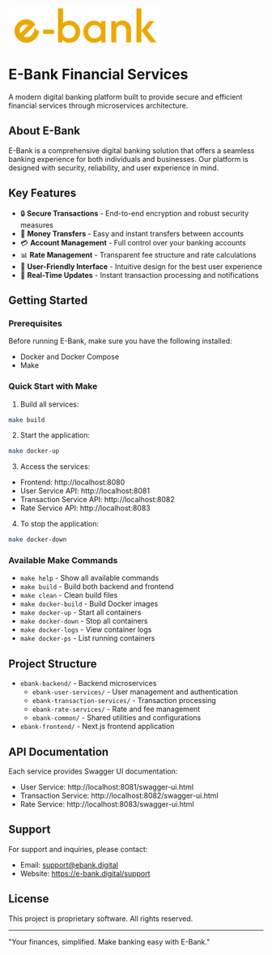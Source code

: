 ![EasyBank Logo](ebank-backend/docs/images/logo-small.png)

# E-Bank Financial Services

A modern digital banking platform built to provide secure and efficient financial services through microservices architecture.

## About E-Bank

E-Bank is a comprehensive digital banking solution that offers a seamless banking experience for both individuals and businesses. Our platform is designed with security, reliability, and user experience in mind.

## Key Features

- 🔒 **Secure Transactions** - End-to-end encryption and robust security measures
- 💸 **Money Transfers** - Easy and instant transfers between accounts
- 💳 **Account Management** - Full control over your banking accounts
- 📊 **Rate Management** - Transparent fee structure and rate calculations
- 📱 **User-Friendly Interface** - Intuitive design for the best user experience
- 🔄 **Real-Time Updates** - Instant transaction processing and notifications

## Getting Started

### Prerequisites

Before running E-Bank, make sure you have the following installed:
- Docker and Docker Compose
- Make

### Quick Start with Make

1. Build all services:
```bash
make build
```

2. Start the application:
```bash
make docker-up
```

3. Access the services:
- Frontend: http://localhost:8080
- User Service API: http://localhost:8081
- Transaction Service API: http://localhost:8082
- Rate Service API: http://localhost:8083

4. To stop the application:
```bash
make docker-down
```

### Available Make Commands

- `make help` - Show all available commands
- `make build` - Build both backend and frontend
- `make clean` - Clean build files
- `make docker-build` - Build Docker images
- `make docker-up` - Start all containers
- `make docker-down` - Stop all containers
- `make docker-logs` - View container logs
- `make docker-ps` - List running containers

## Project Structure

- `ebank-backend/` - Backend microservices
  - `ebank-user-services/` - User management and authentication
  - `ebank-transaction-services/` - Transaction processing
  - `ebank-rate-services/` - Rate and fee management
  - `ebank-common/` - Shared utilities and configurations
- `ebank-frontend/` - Next.js frontend application

## API Documentation

Each service provides Swagger UI documentation:
- User Service: http://localhost:8081/swagger-ui.html
- Transaction Service: http://localhost:8082/swagger-ui.html
- Rate Service: http://localhost:8083/swagger-ui.html

## Support

For support and inquiries, please contact:
- Email: support@ebank.digital
- Website: https://e-bank.digital/support

## License

This project is proprietary software. All rights reserved.

---

"Your finances, simplified. Make banking easy with E-Bank."

